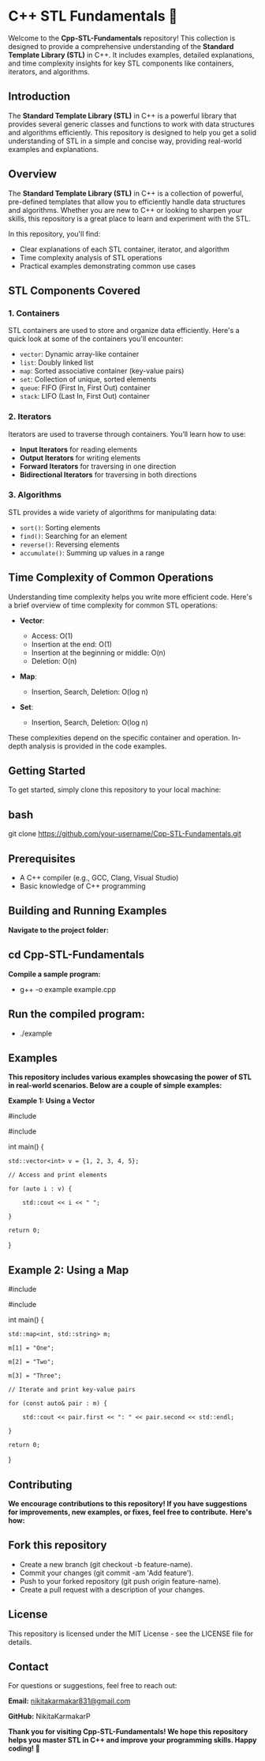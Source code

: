 # C++ STL Fundamentals 📘

Welcome to the **Cpp-STL-Fundamentals** repository! This collection is designed to provide a comprehensive understanding of the **Standard Template Library (STL)** in C++. It includes examples, detailed explanations, and time complexity insights for key STL components like containers, iterators, and algorithms.

## Introduction

The **Standard Template Library (STL)** in C++ is a powerful library that provides several generic classes and functions to work with data structures and algorithms efficiently. This repository is designed to help you get a solid understanding of STL in a simple and concise way, providing real-world examples and explanations.

## Overview

The **Standard Template Library (STL)** in C++ is a collection of powerful, pre-defined templates that allow you to efficiently handle data structures and algorithms. Whether you are new to C++ or looking to sharpen your skills, this repository is a great place to learn and experiment with the STL.

In this repository, you'll find:
- Clear explanations of each STL container, iterator, and algorithm
- Time complexity analysis of STL operations
- Practical examples demonstrating common use cases

## STL Components Covered

### 1. **Containers**
STL containers are used to store and organize data efficiently. Here's a quick look at some of the containers you'll encounter:
- `vector`: Dynamic array-like container
- `list`: Doubly linked list
- `map`: Sorted associative container (key-value pairs)
- `set`: Collection of unique, sorted elements
- `queue`: FIFO (First In, First Out) container
- `stack`: LIFO (Last In, First Out) container

### 2. **Iterators**
Iterators are used to traverse through containers. You’ll learn how to use:
- **Input Iterators** for reading elements
- **Output Iterators** for writing elements
- **Forward Iterators** for traversing in one direction
- **Bidirectional Iterators** for traversing in both directions

### 3. **Algorithms**
STL provides a wide variety of algorithms for manipulating data:
- `sort()`: Sorting elements
- `find()`: Searching for an element
- `reverse()`: Reversing elements
- `accumulate()`: Summing up values in a range

## Time Complexity of Common Operations

Understanding time complexity helps you write more efficient code. Here's a brief overview of time complexity for common STL operations:

- **Vector**:
  - Access: O(1)
  - Insertion at the end: O(1)
  - Insertion at the beginning or middle: O(n)
  - Deletion: O(n)

- **Map**:
  - Insertion, Search, Deletion: O(log n)

- **Set**:
  - Insertion, Search, Deletion: O(log n)

These complexities depend on the specific container and operation. In-depth analysis is provided in the code examples.

## Getting Started

To get started, simply clone this repository to your local machine:

## bash

git clone https://github.com/your-username/Cpp-STL-Fundamentals.git

## Prerequisites
- A C++ compiler (e.g., GCC, Clang, Visual Studio)
- Basic knowledge of C++ programming

## Building and Running Examples
**Navigate to the project folder:**

## cd Cpp-STL-Fundamentals
**Compile a sample program:**

- g++ -o example example.cpp

## Run the compiled program:

- ./example

## Examples
**This repository includes various examples showcasing the power of STL in real-world scenarios. Below are a couple of simple examples:**

**Example 1: Using a Vector**

#include <iostream>

#include <vector>

int main() {

    std::vector<int> v = {1, 2, 3, 4, 5};
    
    // Access and print elements
    
    for (auto i : v) {
    
        std::cout << i << " ";
    
    }
    
    return 0;

}

## Example 2: Using a Map

#include <iostream>

#include <map>

int main() {

    std::map<int, std::string> m;
    
    m[1] = "One";
    
    m[2] = "Two";
    
    m[3] = "Three";

    // Iterate and print key-value pairs
    
    for (const auto& pair : m) {
    
        std::cout << pair.first << ": " << pair.second << std::endl;
    
    }
    
    return 0;

}

## Contributing
**We encourage contributions to this repository! If you have suggestions for improvements, new examples, or fixes, feel free to contribute.**
**Here's how:**

## Fork this repository
- Create a new branch (git checkout -b feature-name).
- Commit your changes (git commit -am 'Add feature').
- Push to your forked repository (git push origin feature-name).
- Create a pull request with a description of your changes.

## License
This repository is licensed under the MIT License - see the LICENSE file for details.

## Contact
For questions or suggestions, feel free to reach out:

**Email:** nikitakarmakar831@gmail.com

**GitHub:** NikitaKarmakarP

**Thank you for visiting Cpp-STL-Fundamentals! We hope this repository helps you master STL in C++ and improve your programming skills. Happy coding! 🎉**
